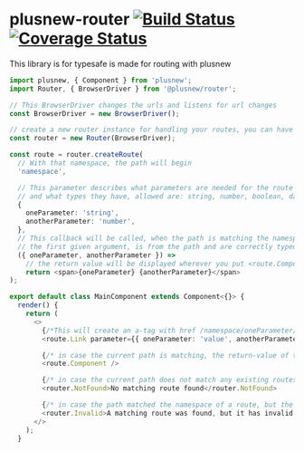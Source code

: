 # plusnew-router [![Build Status](https://api.travis-ci.org/plusnew/plusnew-router.svg?branch=master)](https://travis-ci.org/plusnew/plusnew-router) [![Coverage Status](https://coveralls.io/repos/github/plusnew/plusnew-router/badge.svg?branch=master)](https://coveralls.io/github/plusnew/plusnew-router)

This library is for typesafe is made for routing with plusnew

```ts
import plusnew, { Component } from 'plusnew';
import Router, { BrowserDriver } from '@plusnew/router';

// This BrowserDriver changes the urls and listens for url changes
const BrowserDriver = new BrowserDriver();

// create a new router instance for handling your routes, you can have multiple if needed
const router = new Router(BrowserDriver);

const route = router.createRoute(
  // With that namespace, the path will begin
  'namespace',

  // This parameter describes what parameters are needed for the route
  // and what types they have, allowed are: string, number, boolean, date
  {
    oneParameter: 'string',
    anotherParameter: 'number',
  },
  // This callback will be called, when the path is matching the namespace and the parameters
  // the first given argument, is from the path and are correctly typed
  ({ oneParameter, anotherParameter }) =>
    // the return value will be displayed wherever you put <route.Component />
    return <span>{oneParameter} {anotherParameter}</span>
);

export default class MainComponent extends Component<{}> {
  render() {
    return (
      <>
        {/*This will create an a-tag with href /namespace/oneParameter/value/anotherParameter/2/ */}
        <route.Link parameter={{ oneParameter: 'value', anotherParameter: 2 }}>LinkText</route.Link>

        {/* in case the current path is matching, the return-value of the route-callback with the span will be here*/}
        <route.Component />

        {/* in case the current path does not match any existing routes, the children of NotFound will be displayed */}
        <router.NotFound>No matching route found</router.NotFound>

        {/* in case the path matched the namespace of a route, but the parameters were not correct the children of Invalid will be display */}
        <router.Invalid>A matching route was found, but it has invalid parameters</router.Invalid>
      </>
    );
  }
```
